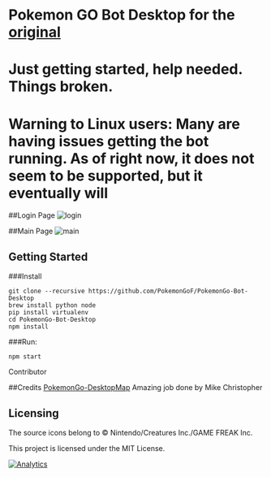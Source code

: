 # Pokemon GO Bot Desktop for the [original](https://github.com/PokemonGoF/PokemonGo-Bot)

# Just getting started, help needed. Things broken.

# Warning to Linux users: Many are having issues getting the bot running. As of right now, it does not seem to be supported, but it eventually will

##Login Page
![login](https://raw.githubusercontent.com/PokemonGoF/PokemonGo-Bot-Desktop/development/screenshots/Login.png)

##Main Page
![main](https://raw.githubusercontent.com/PokemonGoF/PokemonGo-Bot-Desktop/development/screenshots/Main.png)

Getting Started
---------------
###Install
```
git clone --recursive https://github.com/PokemonGoF/PokemonGo-Bot-Desktop
brew install python node
pip install virtualenv
cd PokemonGo-Bot-Desktop
npm install
```

###Run:
```
npm start
```

Contributor

##Credits
[PokemonGo-DesktopMap](https://github.com/mchristopher/PokemonGo-DesktopMap) Amazing job done by  Mike Christopher

Licensing
---------
The source icons belong to © Nintendo/Creatures Inc./GAME FREAK Inc.

This project is licensed under the MIT License.

[![Analytics](https://ga-beacon.appspot.com/UA-81468120-1/desktop-welcome-page)](https://github.com/igrigorik/ga-beacon)

